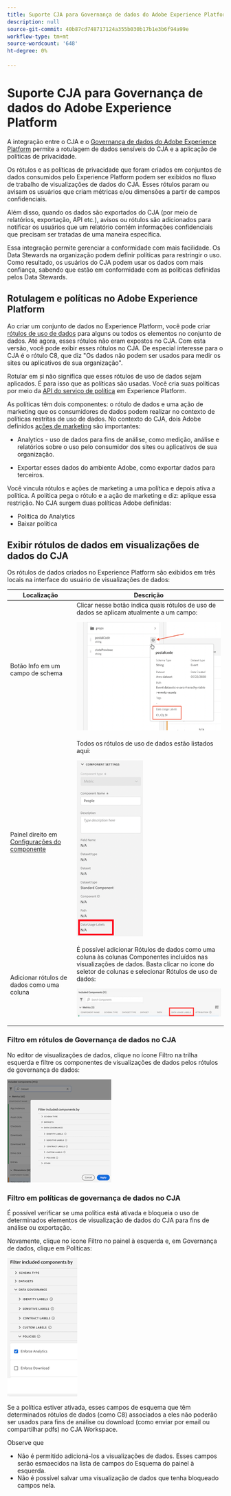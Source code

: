 ```yaml
---
title: Suporte CJA para Governança de dados do Adobe Experience Platform
description: null
source-git-commit: 40b87cd748717124a355b030b17b1e3b6f94a99e
workflow-type: tm+mt
source-wordcount: '648'
ht-degree: 0%

---
```



# Suporte CJA para Governança de dados do Adobe Experience Platform

A integração entre o CJA e o [Governança de dados do Adobe Experience Platform](https://experienceleague.adobe.com/docs/experience-platform/data-governance/home.html?lang=en) permite a rotulagem de dados sensíveis do CJA e a aplicação de políticas de privacidade.

Os rótulos e as políticas de privacidade que foram criados em conjuntos de dados consumidos pelo Experience Platform podem ser exibidos no fluxo de trabalho de visualizações de dados do CJA. Esses rótulos param ou avisam os usuários que criam métricas e/ou dimensões a partir de campos confidenciais.

Além disso, quando os dados são exportados do CJA (por meio de relatórios, exportação, API etc.), avisos ou rótulos são adicionados para notificar os usuários que um relatório contém informações confidenciais que precisam ser tratadas de uma maneira específica.

Essa integração permite gerenciar a conformidade com mais facilidade. Os Data Stewards na organização podem definir políticas para restringir o uso. Como resultado, os usuários do CJA podem usar os dados com mais confiança, sabendo que estão em conformidade com as políticas definidas pelos Data Stewards.

## Rotulagem e políticas no Adobe Experience Platform

Ao criar um conjunto de dados no Experience Platform, você pode criar [rótulos de uso de dados](https://experienceleague.adobe.com/docs/experience-platform/data-governance/labels/reference.html?lang=en) para alguns ou todos os elementos no conjunto de dados. Até agora, esses rótulos não eram expostos no CJA. Com esta versão, você pode exibir esses rótulos no CJA. De especial interesse para o CJA é o rótulo C8, que diz &quot;Os dados não podem ser usados para medir os sites ou aplicativos de sua organização&quot;.

Rotular em si não significa que esses rótulos de uso de dados sejam aplicados. É para isso que as políticas são usadas. Você cria suas políticas por meio da [API do serviço de política](https://experienceleague.adobe.com/docs/experience-platform/data-governance/api/overview.html?lang=en) em Experience Platform.

As políticas têm dois componentes: o rótulo de dados e uma ação de marketing que os consumidores de dados podem realizar no contexto de políticas restritas de uso de dados. No contexto do CJA, dois Adobe definidos [ações de marketing](https://experienceleague.adobe.com/docs/experience-platform/data-governance/policies/overview.html?lang=en#appendix) são importantes:

* Analytics - uso de dados para fins de análise, como medição, análise e relatórios sobre o uso pelo consumidor dos sites ou aplicativos de sua organização.

* Exportar esses dados do ambiente Adobe, como exportar dados para terceiros.

Você vincula rótulos e ações de marketing a uma política e depois ativa a política. A política pega o rótulo e a ação de marketing e diz: aplique essa restrição. No CJA surgem duas políticas Adobe definidas:

* Política do Analytics
* Baixar política

## Exibir rótulos de dados em visualizações de dados do CJA

Os rótulos de dados criados no Experience Platform são exibidos em três locais na interface do usuário de visualizações de dados:

| Localização | Descrição |
| --- | --- |
| Botão Info em um campo de schema | Clicar nesse botão indica quais rótulos de uso de dados se aplicam atualmente a um campo:<p>![](assets/data-label-left.png) |
| Painel direito em [Configurações do componente](/help/data-views/component-settings/overview.md) | Todos os rótulos de uso de dados estão listados aqui:<p>![](assets/data-label-right.png) |
| Adicionar rótulos de dados como uma coluna | É possível adicionar Rótulos de dados como uma coluna às colunas Componentes incluídos nas visualizações de dados. Basta clicar no ícone do seletor de colunas e selecionar Rótulos de uso de dados:<p>![](assets/data-label-column.png) |

### Filtro em rótulos de Governança de dados no CJA

No editor de visualizações de dados, clique no ícone Filtro na trilha esquerda e filtre os componentes de visualizações de dados pelos rótulos de governança de dados:

![](assets/filter-labels.png)

### Filtro em políticas de governança de dados no CJA

É possível verificar se uma política está ativada e bloqueia o uso de determinados elementos de visualização de dados do CJA para fins de análise ou exportação.

Novamente, clique no ícone Filtro no painel à esquerda e, em Governança de dados, clique em Políticas:

![](assets/filter-policies.png)

Se a política estiver ativada, esses campos de esquema que têm determinados rótulos de dados (como C8) associados a eles não poderão ser usados para fins de análise ou download (como enviar por email ou compartilhar pdfs) no CJA Workspace.

Observe que

* Não é permitido adicioná-los a visualizações de dados. Esses campos serão esmaecidos na lista de campos do Esquema do painel à esquerda.
* Não é possível salvar uma visualização de dados que tenha bloqueado campos nela.


